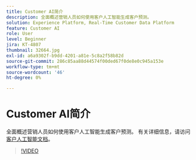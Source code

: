 ```yaml
---
title: Customer AI简介
description: 全面概述营销人员如何使用客户人工智能生成客户预测。
solution: Experience Platform, Real-Time Customer Data Platform
feature: Customer AI
role: User
level: Beginner
jira: KT-4807
thumbnail: 32664.jpg
exl-id: a6a9302f-b9dd-4201-a81e-5c8a2f58b82d
source-git-commit: 286c85aa88d44574f00ded67f0de8e0c945a153e
workflow-type: tm+mt
source-wordcount: '46'
ht-degree: 0%

---
```


# Customer AI简介

全面概述营销人员如何使用客户人工智能生成客户预测。 有关详细信息，请访问[客户人工智能文档](https://experienceleague.adobe.com/docs/experience-platform/intelligent-services/customer-ai/overview.html?lang=zh-Hans)。

>[!VIDEO](https://video.tv.adobe.com/v/36439?learn=on&enablevpops&captions=chi_hans)
